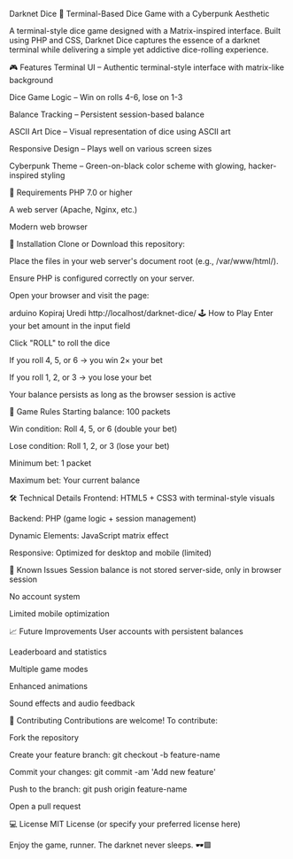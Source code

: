 Darknet Dice 🎲
Terminal-Based Dice Game with a Cyberpunk Aesthetic


A terminal-style dice game designed with a Matrix-inspired interface. Built using PHP and CSS, Darknet Dice captures the essence of a darknet terminal while delivering a simple yet addictive dice-rolling experience.

🎮 Features
Terminal UI – Authentic terminal-style interface with matrix-like background

Dice Game Logic – Win on rolls 4-6, lose on 1-3

Balance Tracking – Persistent session-based balance

ASCII Art Dice – Visual representation of dice using ASCII art

Responsive Design – Plays well on various screen sizes

Cyberpunk Theme – Green-on-black color scheme with glowing, hacker-inspired styling

🧰 Requirements
PHP 7.0 or higher

A web server (Apache, Nginx, etc.)

Modern web browser

🚀 Installation
Clone or Download this repository:


Place the files in your web server's document root (e.g., /var/www/html/).

Ensure PHP is configured correctly on your server.

Open your browser and visit the page:

arduino
Kopiraj
Uredi
http://localhost/darknet-dice/
🕹️ How to Play
Enter your bet amount in the input field

Click "ROLL" to roll the dice

If you roll 4, 5, or 6 → you win 2× your bet

If you roll 1, 2, or 3 → you lose your bet

Your balance persists as long as the browser session is active

📏 Game Rules
Starting balance: 100 packets

Win condition: Roll 4, 5, or 6 (double your bet)

Lose condition: Roll 1, 2, or 3 (lose your bet)

Minimum bet: 1 packet

Maximum bet: Your current balance

🛠 Technical Details
Frontend: HTML5 + CSS3 with terminal-style visuals

Backend: PHP (game logic + session management)

Dynamic Elements: JavaScript matrix effect

Responsive: Optimized for desktop and mobile (limited)

🚧 Known Issues
Session balance is not stored server-side, only in browser session

No account system

Limited mobile optimization

📈 Future Improvements
User accounts with persistent balances

Leaderboard and statistics

Multiple game modes

Enhanced animations

Sound effects and audio feedback

🤝 Contributing
Contributions are welcome!
To contribute:

Fork the repository

Create your feature branch: git checkout -b feature-name

Commit your changes: git commit -am 'Add new feature'

Push to the branch: git push origin feature-name

Open a pull request

💻 License
MIT License (or specify your preferred license here)

Enjoy the game, runner.
The darknet never sleeps. 🕶️🟩
